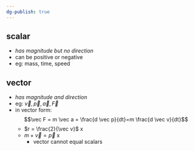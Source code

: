 ```yaml
---
dg-publish: true
---
```

## scalar
- *has magnitude but no direction*
- can be positive or negative
- eg: mass, time, speed
## vector
- *has magnitude and direction*
- eg: $\vec v, \vec p, \vec a, \vec F$
- in vector form:
$$\vec F = m \vec a = \frac{d \vec p}{dt}=m \frac{d \vec v}{dt}$$
	- $r = \frac{2}{\vec v}$    x
	- $m+\vec v = \vec p$    x
		- vector cannot equal scalars